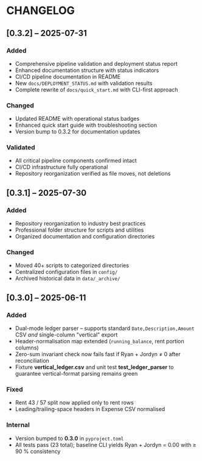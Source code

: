 # CHANGELOG

## [0.3.2] – 2025-07-31
### Added
* Comprehensive pipeline validation and deployment status report
* Enhanced documentation structure with status indicators
* CI/CD pipeline documentation in README
* New `docs/DEPLOYMENT_STATUS.md` with validation results
* Complete rewrite of `docs/quick_start.md` with CLI-first approach

### Changed
* Updated README with operational status badges
* Enhanced quick start guide with troubleshooting section
* Version bump to 0.3.2 for documentation updates

### Validated
* All critical pipeline components confirmed intact
* CI/CD infrastructure fully operational
* Repository reorganization verified as file moves, not deletions

## [0.3.1] – 2025-07-30
### Added
* Repository reorganization to industry best practices
* Professional folder structure for scripts and utilities
* Organized documentation and configuration directories

### Changed
* Moved 40+ scripts to categorized directories
* Centralized configuration files in `config/`
* Archived historical data in `data/_archive/`

## [0.3.0] – 2025-06-11
### Added
* Dual-mode ledger parser – supports standard `Date,Description,Amount` CSV _and_ single-column "vertical" export
* Header-normalisation map extended (`running_balance`, rent portion columns)
* Zero-sum invariant check now fails fast if Ryan + Jordyn ≠ 0 after reconciliation
* Fixture **vertical_ledger.csv** and unit test **test_ledger_parser** to guarantee vertical-format parsing remains green

### Fixed
* Rent 43 / 57 split now applied only to rent rows
* Leading/trailing-space headers in Expense CSV normalised

### Internal
* Version bumped to **0.3.0** in `pyproject.toml`
* All tests pass (23 total); baseline CLI yields Ryan + Jordyn = 0.00 with ≥ 90 % consistency
